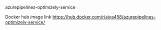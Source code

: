azurepipelines-optimizely-service


Docker hub image link
https://hub.docker.com/r/ajya458/azurepipelines-optimizely-service/ 
